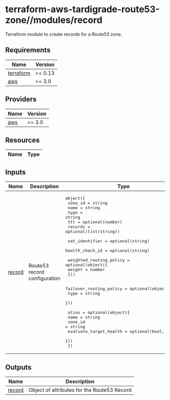 # terraform-aws-tardigrade-route53-zone//modules/record

Terraform module to create records for a Route53 zone.

<!-- BEGIN TFDOCS -->
## Requirements

| Name | Version |
|------|---------|
| <a name="requirement_terraform"></a> [terraform](#requirement\_terraform) | >= 0.13 |
| <a name="requirement_aws"></a> [aws](#requirement\_aws) | >= 3.0 |

## Providers

| Name | Version |
|------|---------|
| <a name="provider_aws"></a> [aws](#provider\_aws) | >= 3.0 |

## Resources

| Name | Type |
|------|------|

## Inputs

| Name | Description | Type | Default | Required |
|------|-------------|------|---------|:--------:|
| <a name="input_record"></a> [record](#input\_record) | Route53 record configuration | <pre>object({<br/>    zone_id = string<br/>    name    = string<br/>    type    = string<br/>    ttl     = optional(number)<br/>    records = optional(list(string))<br/><br/>    set_identifier  = optional(string)<br/>    health_check_id = optional(string)<br/><br/>    weighted_routing_policy = optional(object({<br/>      weight = number<br/>    }))<br/><br/>    failover_routing_policy = optional(object({<br/>      type = string<br/>    }))<br/><br/>    alias = optional(object({<br/>      name                   = string<br/>      zone_id                = string<br/>      evaluate_target_health = optional(bool, false)<br/>    }))<br/>  })</pre> | n/a | yes |

## Outputs

| Name | Description |
|------|-------------|
| <a name="output_record"></a> [record](#output\_record) | Object of attributes for the Route53 Record |

<!-- END TFDOCS -->
